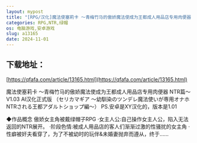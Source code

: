 ```yaml
---
layout: mypost
title: "[RPG/汉化]魔法使塞莉卡 ～青梅竹马的傲娇魔法使成为王都成人用品店专用肉便器 NTR篇 V1.03 挂载AI汉化正式版+存档[PC+安卓]2.7G/百度]"
categories: RPG,NTR,绿帽
os: 电脑游戏,安卓游戏
slug: a13165
date: 2024-11-01
---
```


## 下载地址：

[https://qfafa.com/article/13165.html](https://qfafa.com/article/13165.html)

魔法使塞莉卡 ～青梅竹马的傲娇魔法使成为王都成人用品店专用肉便器 NTR篇～V1.03 AI汉化正式版
（セリカマギア ～幼馴染のツンデレ魔法使いが専用オナホNTRされる王都アダルトショップ編～）
PS.安卓是XY汉化的，版本是1.01

◆作品概念
傲娇女主角被戴绿帽子RPG
·女主人公:自己操作女主人公，陷入无法返回的NTR展开。
·阶段色情:被成人用品店的客人们渐渐过激的性骚扰的女主角
·性癖被奸夫看穿了，为了不被幼时的玩伴&amp;未婚妻抛弃而遵从，终于……